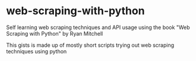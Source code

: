 # web-scraping-with-python

Self learning web scraping techniques and API usage using the book "Web Scraping with Python" by Ryan Mitchell

This gists is made up of mostly short scripts trying out web scraping techniques using python
